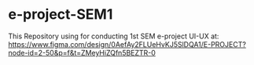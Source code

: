 # e-project-SEM1
This Repository using for conducting 1st SEM e-project
UI-UX at: https://www.figma.com/design/0AefAy2FLUeHvKJ5SlDQA1/E-PROJECT?node-id=2-50&p=f&t=ZMeyHiZQfn5BEZTR-0
